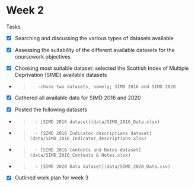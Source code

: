 # Week 2

Tasks

- [x] Searching and discussing the various types of datasets available

- [x] Assessing the suitability of the different available datasets for the coursework objectives

- [x] Choosing most suitable dataset: selected the Scottish Index of Multiple Deprivation (SIMD) available datasets

- >        -chose two datasets, namely; SIMD 2016 and SIMD 2020

- [x] Gathered all available data for SIMD 2016 and 2020

- [x] Posted the following datasets

- >       - [SIMD 2016 dataset](data/SIMD_2016_Data.xlsx)
- >       - [SIMD 2016 Indicator descriptions dataset](data/SIMD_2016_Indicator_descriptions.xlsx)
- >       - [SIMD 2016 Contents and Notes dataset](data/SIMD_2016_Contents & Notes.xlsx)
- >       - [SIMD 2020 Data dataset](data/SIMD_2020_Data.csv)

- [x] Outlined work plan for week 3
